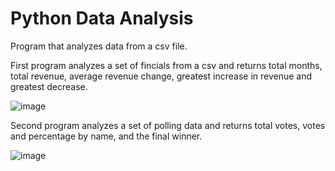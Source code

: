 # Python Data Analysis

Program that analyzes data from a csv file. 

First program analyzes a set of fincials from a csv and returns total months, total revenue, average revenue change, greatest increase in revenue and greatest decrease. 

![image](https://user-images.githubusercontent.com/29104770/59698956-548b4700-91b6-11e9-8883-571366354e89.png)

Second program analyzes a set of polling data and returns total votes, votes and percentage by name, and the final winner.  

![image](https://user-images.githubusercontent.com/29104770/59699104-961bf200-91b6-11e9-8b5e-85720a6c8a77.png)
